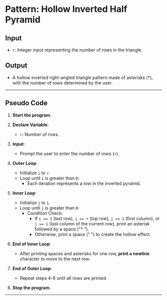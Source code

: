 # **Pattern: Hollow Inverted Half Pyramid**

## **Input**
- `r`: Integer input representing the number of rows in the triangle.

## **Output**
- A hollow inverted right-angled triangle pattern made of asterisks (*), with the number of rows determined by the user.

---

## **Pseudo Code**

1. **Start the program.**

2. **Declare Variable**:
   - `r`: Number of rows.

3. **Input**:
   - Prompt the user to enter the number of rows (`r`).

4. **Outer Loop**:
   - Initialize `i` to `r`.
   - Loop until `i` is greater than `0`:
     - Each iteration represents a row in the inverted pyramid.
5. **Inner Loop**:
   - Initialize `j` to `i`.
   - Loop until `j` is greater than `0`:
     - Condition Check:
       - If `i == 1` (last row), `i == r` (top row), `j == 1` (first column), or `j == i` (last column of the current row), print an asterisk followed by a space ("* ").
       - Otherwise, print a space (" ") to create the hollow effect.

6. **End of Inner Loop**:
   - After printing spaces and asterisks for one row, **print a newline** character to move to the next row.

7. **End of Outer Loop**:
   - Repeat steps 4-6 until all rows are printed.

8. **Stop the program.**

---



